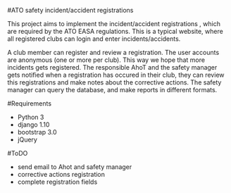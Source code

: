 #ATO safety incident/accident registrations

This project aims to implement the incident/accident registrations , 
which are required by the ATO EASA regulations. This is a typical 
website, where all registered clubs can login and enter incidents/accidents.

A club member can register and review a registration. The user accounts are anonymous (one or more per club). This way we hope that more incidents gets registered.
The responsible AhoT and the safety manager gets notified when a registration has occured in their club, they can review this registrations and make notes about the corrective actions.
The safety manager can query the database, and make reports in different formats.

#Requirements

* Python 3
* django 1.10
* bootstrap 3.0
* jQuery

#ToDO
* send email to Ahot and safety manager 
* corrective actions registration
* complete registration fields